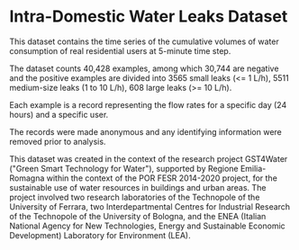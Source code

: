 # Intra-Domestic Water Leaks Dataset
This dataset contains the time series of the cumulative volumes of water consumption of real residential users at 5-minute time step.

The dataset counts 40,428 examples, among which 30,744 are negative and the positive examples are divided into 3565 small leaks (<= 1 L/h), 5511 medium-size leaks (1 to 10 L/h), 608 large leaks (>= 10 L/h).

Each example is a record representing the flow rates for a specific day (24 hours) and a specific user.

The records were made anonymous and any identifying information were removed prior to analysis. 

This dataset was created in the context of the research project GST4Water ("Green Smart Technology for Water"), supported by Regione Emilia-Romagna within the context of the POR FESR 2014-2020 project, for the sustainable use of water resources in buildings and urban areas. The project involved two research laboratories of the Technopole of the University of Ferrara, two Interdepartmental Centres for Industrial Research of the Technopole of the University of Bologna, and the ENEA (Italian National Agency for New Technologies, Energy and Sustainable Economic Development) Laboratory for Environment (LEA). 
